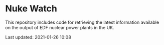 # Nuke Watch

This repository includes code for retrieving the latest information available on the output of EDF nuclear power plants in the UK.

Last updated: 2021-01-26 10:08